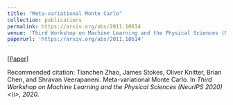 ```yaml
---
title: "Meta-variational Monte Carlo"
collection: publications
permalink: https://arxiv.org/abs/2011.10614
venue: 'Third Workshop on Machine Learning and the Physical Sciences (NeurIPS 2020)'
paperurl: 'https://arxiv.org/abs/2011.10614'
---
```

[<a href="https://arxiv.org/abs/2011.10614">Paper</a>]

Recommended citation: Tianchen Zhao, James Stokes, Oliver Knitter, Brian Chen, and Shravan Veerapaneni. Meta-variational Monte Carlo.  In <i>Third Workshop on Machine Learning and the Physical Sciences (NeurIPS 2020)<\i>, 2020.